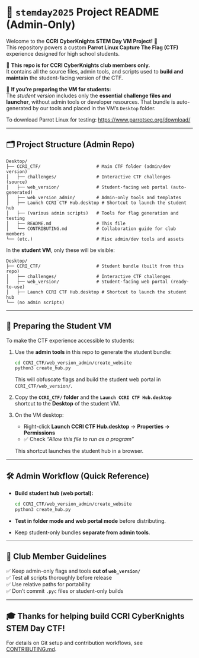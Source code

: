 # 🌟 `stemday2025` Project README (Admin-Only)

Welcome to the **CCRI CyberKnights STEM Day VM Project!** 🎉  
This repository powers a custom **Parrot Linux Capture The Flag (CTF)** experience designed for high school students.  

👥 **This repo is for CCRI CyberKnights club members only.**  
It contains all the source files, admin tools, and scripts used to **build and maintain** the student-facing version of the CTF.  

📝 **If you’re preparing the VM for students:**  
The *student version* includes only the **essential challenge files and launcher**, without admin tools or developer resources. That bundle is auto-generated by our tools and placed in the VM’s `Desktop` folder.  

To download Parrot Linux for testing: https://www.parrotsec.org/download/  

---

## 🗂️ Project Structure (Admin Repo)

```
Desktop/
├── CCRI_CTF/                     # Main CTF folder (admin/dev version)
│   ├── challenges/               # Interactive CTF challenges (source)
│   ├── web_version/              # Student-facing web portal (auto-generated)
│   ├── web_version_admin/        # Admin-only tools and templates
│   ├── Launch CCRI CTF Hub.desktop # Shortcut to launch the student hub
│   ├── (various admin scripts)   # Tools for flag generation and testing
│   ├── README.md                 # This file
│   └── CONTRIBUTING.md           # Collaboration guide for club members
└── (etc.)                        # Misc admin/dev tools and assets
```

In the **student VM**, only these will be visible:  

```
Desktop/
├── CCRI_CTF/                     # Student bundle (built from this repo)
│   ├── challenges/               # Interactive CTF challenges
│   ├── web_version/              # Student-facing web portal (ready-to-use)
│   ├── Launch CCRI CTF Hub.desktop # Shortcut to launch the student hub
└── (no admin scripts)
```

---

## 🚀 Preparing the Student VM

To make the CTF experience accessible to students:  

1. Use the **admin tools** in this repo to generate the student bundle:  

   ```bash
   cd CCRI_CTF/web_version_admin/create_website
   python3 create_hub.py
   ```  

   This will obfuscate flags and build the student web portal in `CCRI_CTF/web_version/`.  

2. Copy the **`CCRI_CTF/` folder** and the **`Launch CCRI CTF Hub.desktop`** shortcut to the **Desktop** of the student VM.  

3. On the VM desktop:  
   - Right-click **Launch CCRI CTF Hub.desktop** → **Properties → Permissions**  
   - ✅ Check *“Allow this file to run as a program”*  

   This shortcut launches the student hub in a browser.

---

## 🛠 Admin Workflow (Quick Reference)

- **Build student hub (web portal):**

  ```bash
  cd CCRI_CTF/web_version_admin/create_website
  python3 create_hub.py
  ```

- **Test in folder mode and web portal mode** before distributing.  
- Keep student-only bundles **separate from admin tools**.  

---

## 🙌 Club Member Guidelines

✅ Keep admin-only flags and tools **out of `web_version/`**  
✅ Test all scripts thoroughly before release  
✅ Use relative paths for portability  
✅ Don’t commit `.pyc` files or student-only builds  

---

## 🎓 Thanks for helping build CCRI CyberKnights STEM Day CTF!  

For details on Git setup and contribution workflows, see [CONTRIBUTING.md](CONTRIBUTING.md).
